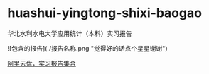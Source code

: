 # huashui-yingtong-shixi-baogao
华北水利水电大学应用统计（本科）实习报告

![包含的报告](./报告名称.png "觉得好的话点个星星谢谢"）

[阿里云盘，实习报告集合](https://www.aliyundrive.com/s/U5im91AbB28 "点击下载")
